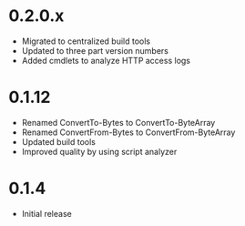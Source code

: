 # 0.2.0.x

- Migrated to centralized build tools
- Updated to three part version numbers
- Added cmdlets to analyze HTTP access logs

# 0.1.12

- Renamed ConvertTo-Bytes to ConvertTo-ByteArray
- Renamed ConvertFrom-Bytes to ConvertFrom-ByteArray
- Updated build tools
- Improved quality by using script analyzer

# 0.1.4

- Initial release